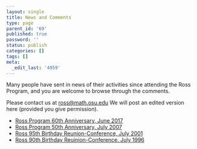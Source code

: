 ```yaml
---
layout: single
title: News and Comments
type: page
parent_id: '69'
published: true
password: ''
status: publish
categories: []
tags: []
meta:
  _edit_last: '4959'
---
```

Many people have sent in news of their activities since attending the Ross Program, and you are welcome to browse through the comments.

Please contact us at [ross@math.osu.edu](mailto:ross@math.osu.edu)  We will post an edited version here (provided you give permission).

*   [Ross Program 60th Anniversary, June 2017](/alumni/news/60th-anniversary/ "60th Anniversary")
*   [Ross Program 50th Anniversary, July 2007](/alumni/news/50th-anniversary/ "50th Anniversary")
*   [Ross 95th Birthday Reunion-Conference, July 2001](/alumni/news/95th-birthday/ "95th Birthday")
*   [Ross 90th Birthday Reuinion-Conference, July 1996](/alumni/news/90th-birthday/ "90th Birthday")

